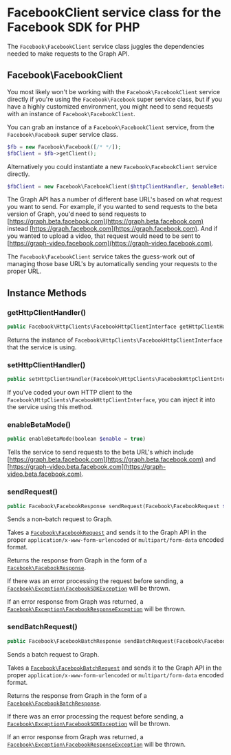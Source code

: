 # FacebookClient service class for the Facebook SDK for PHP

The `Facebook\FacebookClient` service class juggles the dependencies needed to make requests to the Graph API.

## Facebook\FacebookClient

You most likely won't be working with the `Facebook\FacebookClient` service directly if you're using the `Facebook\Facebook` super service class, but if you have a highly customized environment, you might need to send requests with an instance of `Facebook\FacebookClient`.

You can grab an instance of a `Facebook\FacebookClient` service, from the `Facebook\Facebook` super service class.

```php
$fb = new Facebook\Facebook([/* */]);
$fbClient = $fb->getClient();
```

Alternatively you could instantiate a new `Facebook\FacebookClient` service directly.

```php
$fbClient = new Facebook\FacebookClient($httpClientHandler, $enableBeta = false);
```

The Graph API has a number of different base URL's based on what request you want to send. For example, if you wanted to send requests to the beta version of Graph, you'd need to send requests to [https://graph.beta.facebook.com](https://graph.beta.facebook.com) instead [https://graph.facebook.com](https://graph.facebook.com). And if you wanted to upload a video, that request would need to be sent to [https://graph-video.facebook.com](https://graph-video.facebook.com).

The `Facebook\FacebookClient` service takes the guess-work out of managing those base URL's by automatically sending your requests to the proper URL.

## Instance Methods

### getHttpClientHandler()
```php
public Facebook\HttpClients\FacebookHttpClientInterface getHttpClientHandler()
```
Returns the instance of `Facebook\HttpClients\FacebookHttpClientInterface` that the service is using.

### setHttpClientHandler()
```php
public setHttpClientHandler(Facebook\HttpClients\FacebookHttpClientInterface $client)
```
If you've coded your own HTTP client to the `Facebook\HttpClients\FacebookHttpClientInterface`, you can inject it into the service using this method.

### enableBetaMode()
```php
public enableBetaMode(boolean $enable = true)
```
Tells the service to send requests to the beta URL's which include [https://graph.beta.facebook.com](https://graph.beta.facebook.com) and [https://graph-video.beta.facebook.com](https://graph-video.beta.facebook.com).

### sendRequest()
```php
public Facebook\FacebookResponse sendRequest(Facebook\FacebookRequest $request)
```
Sends a non-batch request to Graph.

Takes a [`Facebook\FacebookRequest`](FacebookRequest.md) and sends it to the Graph API in the proper `application/x-www-form-urlencoded` or `multipart/form-data` encoded format.

Returns the response from Graph in the form of a [`Facebook\FacebookResponse`](FacebookResponse.md).

If there was an error processing the request before sending, a [`Facebook\Exception\FacebookSDKException`](FacebookSDKException.md) will be thrown.

If an error response from Graph was returned, a [`Facebook\Exception\FacebookResponseException`](FacebookResponseException.md) will be thrown.

### sendBatchRequest()
```php
public Facebook\FacebookBatchResponse sendBatchRequest(Facebook\FacebookBatchRequest $batchRequest)
```
Sends a batch request to Graph.

Takes a [`Facebook\FacebookBatchRequest`](FacebookBatchRequest.md) and sends it to the Graph API in the proper `application/x-www-form-urlencoded` or `multipart/form-data` encoded format.

Returns the response from Graph in the form of a [`Facebook\FacebookBatchResponse`](FacebookBatchResponse.md).

If there was an error processing the request before sending, a [`Facebook\Exception\FacebookSDKException`](FacebookSDKException.md) will be thrown.

If an error response from Graph was returned, a [`Facebook\Exception\FacebookResponseException`](FacebookResponseException.md) will be thrown.
